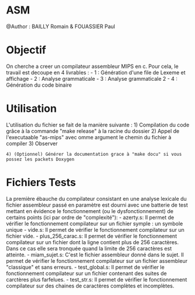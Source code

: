 # ASM
@Author : BAILLY Romain & FOUASSIER Paul

# Objectif
On cherche a creer un compilateur assembleur MIPS en c. Pour cela, le travail est decoupe en 4 livrables :
	- 1 : Génération d'une file de Lexeme et affichage
	- 2 : Analyse grammaticale
	- 3 : Analyse grammaticale 2
	- 4 : Génération du code binaire
	

# Utilisation
L'utilisation du fichier se fait de la manière suivante :
	1) Compilation du code grâce à la commande "make release" à la racine du dossier
	2) Appel de l'executaable "as-mips" avec omme argument le chemin du fichier à compiler
	3) Observer
	
	4) (Optionnel) Générer la documentation grace à "make docu" si vous possez les packets Doxygen
	
# Fichiers Tests
La première ébauche du compilateur consistant en une analyse lexicale du fichier assembleur passé en paramètre est dourni avec une batterie de test mettant en évidence le fonctionnement (ou le dysfonctionnement) de certains points (ici par ordre de "complexité"):
	- azerty.s:
		Il permet de vérifier le fonctionnement compilateur sur un fichier symple : un symbole unique
	- vide.s:
		Il permet de vérifier le fonctionnement compilateur sur un fichier vide.
	- plus_256_carac.s:
		Il permet de vérifier le fonctionnement compilateur sur un fichier dont la ligne contient plus de 256 caractères. Dans ce cas elle sera tronquée quand la limite de 256 caractères est atteinte.
	- miam_sujet.s:
		C'est le fichier assembleur donné dans le sujet. Il permet de vérifier le fonctionnement compilateur sur un fichier assembleur "classique" et sans erreurs.
	- test_global.s:
		Il permet de vérifier le fonctionnement compilateur sur un fichier contenant des suites de carctères plus farfelues.
	- test_str.s:
		Il permet de vérifier le fonctionnement compilateur sur des chaines de caractères complètes et incomplètes.




